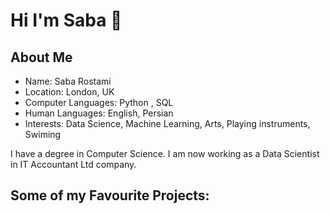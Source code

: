 # Hi I'm Saba 👋

## About Me
- Name: Saba Rostami
- Location: London, UK
- Computer Languages: Python , SQL
- Human Languages: English, Persian
- Interests: Data Science, Machine Learning, Arts, Playing instruments, Swiming

I have a degree in Computer Science. I am now working as a Data Scientist in IT Accountant Ltd company.

## Some of my Favourite Projects:



